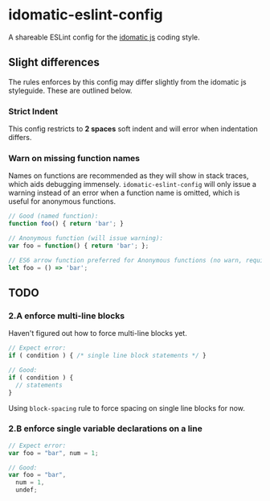 # idomatic-eslint-config
A shareable ESLint config for the [idomatic js](https://github.com/rwaldron/idiomatic.js) coding style.

## Slight differences
The rules enforces by this config may differ slightly from the idomatic js
styleguide. These are outlined below.

### Strict Indent
This config restricts to **2 spaces** soft indent and will error when indentation differs.

### Warn on missing function names
Names on functions are recommended as they will show in stack traces, which aids debugging immensely. `idomatic-eslint-config` will only issue a warning instead of an error when a function name is omitted, which is useful for anonymous functions.

```js
// Good (named function):
function foo() { return 'bar'; }

// Anonymous function (will issue warning):
var foo = function() { return 'bar'; };

// ES6 arrow function preferred for Anonymous functions (no warn, requires ES6+):
let foo = () => 'bar';
```

## TODO

### 2.A enforce multi-line blocks
Haven't figured out how to force multi-line blocks yet.

```js
// Expect error:
if ( condition ) { /* single line block statements */ }

// Good:
if ( condition ) {
  // statements
}
```

Using `block-spacing` rule to force spacing on single line blocks for now.

### 2.B enforce single variable declarations on a line

```js
// Expect error:
var foo = "bar", num = 1;

// Good:
var foo = "bar",
  num = 1,
  undef;
```
